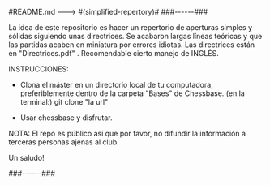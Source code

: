 #README.md ---> #(simplified-repertory)#
###---<REPOSITORIO DE APERTURAS SIMPLIFICADAS>---###

La idea de este repositorio es hacer un repertorio de aperturas simples y sólidas siguiendo unas directrices. Se acabaron largas 
líneas teóricas y que las partidas acaben en miniatura por errores idiotas. Las directrices están en "Directrices.pdf" .
Recomendable cierto manejo de INGLÉS.

  INSTRUCCIONES:
- Clona el máster en un directorio local de tu computadora, preferiblemente dentro de la carpeta "Bases" de Chessbase.
(en la terminal:)
git clone "la url"              

- Usar chessbase y disfrutar.


NOTA:
El repo es público así que por favor, no difundir la información a terceras personas ajenas al club.

Un saludo!


###---<END>---###

